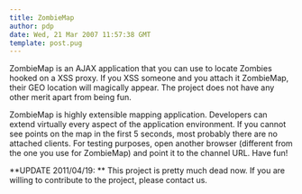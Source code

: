 ```yaml
---
title: ZombieMap
author: pdp
date: Wed, 21 Mar 2007 11:57:38 GMT
template: post.pug
---
```


ZombieMap is an AJAX application that you can use to locate Zombies hooked on a XSS proxy. If you XSS someone and you attach it ZombieMap, their GEO location will magically appear. The project does not have any other merit apart from being fun.

ZombieMap is highly extensible mapping application. Developers can extend virtually every aspect of the application environment. If you cannot see points on the map in the first 5 seconds, most probably there are no attached clients. For testing purposes, open another browser (different from the one you use for ZombieMap) and point it to the channel URL. Have fun!

**UPDATE 2011/04/19: ** This project is pretty much dead now. If you are willing to contribute to the project, please contact us.
